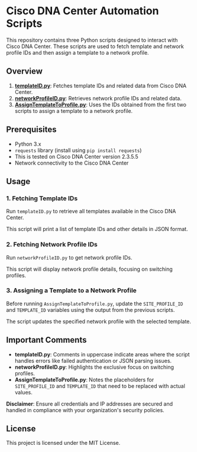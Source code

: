 # Cisco DNA Center Automation Scripts

This repository contains three Python scripts designed to interact with Cisco DNA Center. These scripts are used to fetch template and network profile IDs and then assign a template to a network profile.

## Overview

1. **[templateID.py](./templateID.py)**: Fetches template IDs and related data from Cisco DNA Center.
2. **[networkProfileID.py](./networkProfileID.py)**: Retrieves network profile IDs and related data.
3. **[AssignTemplateToProfile.py](./AssignTemplateToProfile.py)**: Uses the IDs obtained from the first two scripts to assign a template to a network profile.

## Prerequisites

- Python 3.x
- `requests` library (install using `pip install requests`)
- This is tested on Cisco DNA Center version 2.3.5.5
- Network connectivity to the Cisco DNA Center

## Usage

### 1. Fetching Template IDs

Run `templateID.py` to retrieve all templates available in the Cisco DNA Center.



This script will print a list of template IDs and other details in JSON format.

### 2. Fetching Network Profile IDs

Run `networkProfileID.py` to get network profile IDs.



This script will display network profile details, focusing on switching profiles.

### 3. Assigning a Template to a Network Profile

Before running `AssignTemplateToProfile.py`, update the `SITE_PROFILE_ID` and `TEMPLATE_ID` variables using the output from the previous scripts.



The script updates the specified network profile with the selected template.

## Important Comments

- **templateID.py**: Comments in uppercase indicate areas where the script handles errors like failed authentication or JSON parsing issues.
- **networkProfileID.py**: Highlights the exclusive focus on switching profiles.
- **AssignTemplateToProfile.py**: Notes the placeholders for `SITE_PROFILE_ID` and `TEMPLATE_ID` that need to be replaced with actual values.

**Disclaimer**: Ensure all credentials and IP addresses are secured and handled in compliance with your organization's security policies.

## License

This project is licensed under the MIT License.
